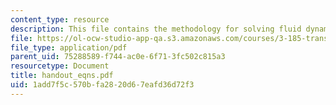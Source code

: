 ```yaml
---
content_type: resource
description: This file contains the methodology for solving fluid dynamics problems.
file: https://ol-ocw-studio-app-qa.s3.amazonaws.com/courses/3-185-transport-phenomena-in-materials-engineering-fall-2003/1add7f5c570bfa2820d67eafd36d72f3_handout_eqns.pdf
file_type: application/pdf
parent_uid: 75288589-f744-ac0e-6f71-3fc502c815a3
resourcetype: Document
title: handout_eqns.pdf
uid: 1add7f5c-570b-fa28-20d6-7eafd36d72f3
---
```

